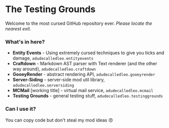 # The Testing Grounds
Welcome to the most cursed GitHub repository ever. _Please locate the nearest exit._

### What's in here?
* **Entity Events** - Using extremely cursed techniques to give you ticks and damage, `adudecalledleo.entityevents`
* **Craftdown** - Markdown AST parser with Text renderer (and the other way around), `adudecalledleo.craftdown`
* **GooeyRender** - abstract rendering API, `adudecalledleo.gooeyrender`
* **Server-Siding** - server-side mod util library, `adudecalledleo.serversiding`
* **MCMail** [working title] - virtual mail service, `adudecalledleo.mcmail`
* **Testing Grounds** - general testing stuff, `adudecalledleo.testinggrounds`

### Can I use it?
You can copy code but don't steal my mod ideas :angry:
